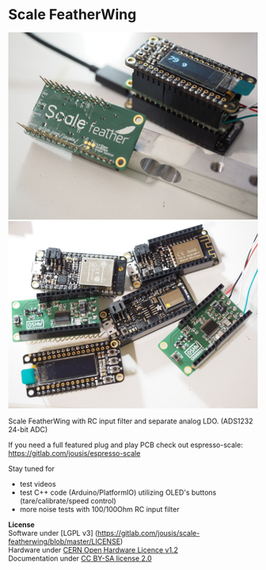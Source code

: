 # Scale FeatherWing
![Scale FeatherWing](Photos/feather.jpg)
![Scale FeatherWing](Photos/feather2.jpg)

Scale FeatherWing with RC input filter and separate analog LDO. (ADS1232 24-bit ADC)

If you need a full featured plug and play PCB check out espresso-scale:  
https://gitlab.com/jousis/espresso-scale


Stay tuned for  
 - test videos
 - test C++ code (Arduino/PlatformIO) utilizing OLED's buttons (tare/calibrate/speed control)
 - more noise tests with 100/100Ohm RC input filter

**License**  
Software under [LGPL v3] (https://gitlab.com/jousis/scale-featherwing/blob/master/LICENSE)  
Hardware under [CERN Open Hardware Licence v1.2](https://gitlab.com/jousis/scale-featherwing/blob/master/hw-LICENSE)  
Documentation under [CC BY-SA license 2.0](https://creativecommons.org/licenses/by-sa/2.0/)